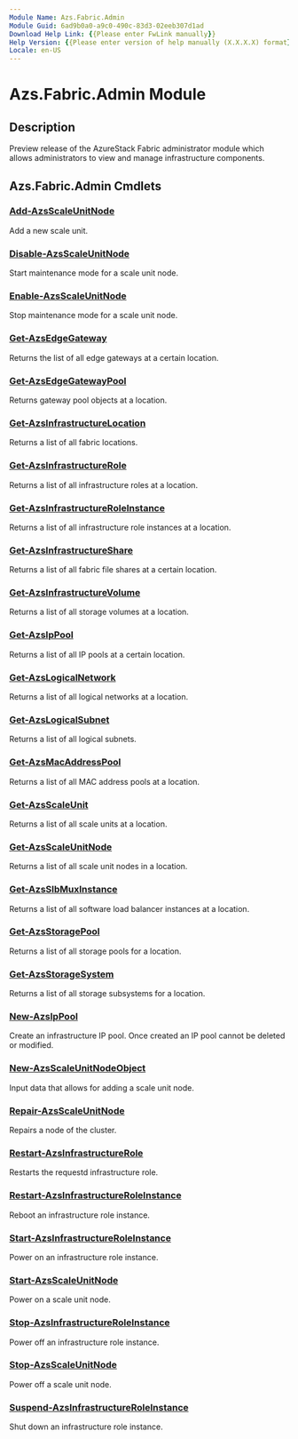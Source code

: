 ```yaml
---
Module Name: Azs.Fabric.Admin
Module Guid: 6ad9b0a0-a9c0-490c-83d3-02eeb307d1ad
Download Help Link: {{Please enter FwLink manually}}
Help Version: {{Please enter version of help manually (X.X.X.X) format}}
Locale: en-US
---
```


# Azs.Fabric.Admin Module
## Description
Preview release of the AzureStack Fabric administrator module which allows administrators to view and manage infrastructure components.  
## Azs.Fabric.Admin Cmdlets
### [Add-AzsScaleUnitNode](Add-AzsScaleUnitNode.md)
Add a new scale unit.

### [Disable-AzsScaleUnitNode](Disable-AzsScaleUnitNode.md)
Start maintenance mode for a scale unit node.

### [Enable-AzsScaleUnitNode](Enable-AzsScaleUnitNode.md)
Stop maintenance mode for a scale unit node.

### [Get-AzsEdgeGateway](Get-AzsEdgeGateway.md)
Returns the list of all edge gateways at a certain location.

### [Get-AzsEdgeGatewayPool](Get-AzsEdgeGatewayPool.md)
Returns gateway pool objects at a location.

### [Get-AzsInfrastructureLocation](Get-AzsInfrastructureLocation.md)
Returns a list of all fabric locations.

### [Get-AzsInfrastructureRole](Get-AzsInfrastructureRole.md)
Returns a list of all infrastructure roles at a location.

### [Get-AzsInfrastructureRoleInstance](Get-AzsInfrastructureRoleInstance.md)
Returns a list of all infrastructure role instances at a location.

### [Get-AzsInfrastructureShare](Get-AzsInfrastructureShare.md)
Returns a list of all fabric file shares at a certain location.

### [Get-AzsInfrastructureVolume](Get-AzsInfrastructureVolume.md)
Returns a list of all storage volumes at a location.

### [Get-AzsIpPool](Get-AzsIpPool.md)
Returns a list of all IP pools at a certain location.

### [Get-AzsLogicalNetwork](Get-AzsLogicalNetwork.md)
Returns a list of all logical networks at a location.

### [Get-AzsLogicalSubnet](Get-AzsLogicalSubnet.md)
Returns a list of all logical subnets.

### [Get-AzsMacAddressPool](Get-AzsMacAddressPool.md)
Returns a list of all MAC address pools at a location.

### [Get-AzsScaleUnit](Get-AzsScaleUnit.md)
Returns a list of all scale units at a location.

### [Get-AzsScaleUnitNode](Get-AzsScaleUnitNode.md)
Returns a list of all scale unit nodes in a location.

### [Get-AzsSlbMuxInstance](Get-AzsSlbMuxInstance.md)
Returns a list of all software load balancer instances at a location.

### [Get-AzsStoragePool](Get-AzsStoragePool.md)
Returns a list of all storage pools for a location.

### [Get-AzsStorageSystem](Get-AzsStorageSystem.md)
Returns a list of all storage subsystems for a location.

### [New-AzsIpPool](New-AzsIpPool.md)
Create an infrastructure IP pool. 
Once created an IP pool cannot be deleted or modified.

### [New-AzsScaleUnitNodeObject](New-AzsScaleUnitNodeObject.md)
Input data that allows for adding a scale unit node.

### [Repair-AzsScaleUnitNode](Repair-AzsScaleUnitNode.md)
Repairs a node of the cluster.

### [Restart-AzsInfrastructureRole](Restart-AzsInfrastructureRole.md)
Restarts the requestd infrastructure role.

### [Restart-AzsInfrastructureRoleInstance](Restart-AzsInfrastructureRoleInstance.md)
Reboot an infrastructure role instance.

### [Start-AzsInfrastructureRoleInstance](Start-AzsInfrastructureRoleInstance.md)
Power on an infrastructure role instance.

### [Start-AzsScaleUnitNode](Start-AzsScaleUnitNode.md)
Power on a scale unit node.

### [Stop-AzsInfrastructureRoleInstance](Stop-AzsInfrastructureRoleInstance.md)
Power off an infrastructure role instance.

### [Stop-AzsScaleUnitNode](Stop-AzsScaleUnitNode.md)
Power off a scale unit node.

### [Suspend-AzsInfrastructureRoleInstance](Suspend-AzsInfrastructureRoleInstance.md)
Shut down an infrastructure role instance.

